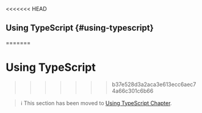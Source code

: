 <<<<<<< HEAD
## Using TypeScript {#using-typescript}
=======
# Using TypeScript
>>>>>>> b37e528d3a2aca3e613ecc6aec74a66c301c6b66

> ℹ️ This section has been moved to
> [Using TypeScript Chapter](../advanced/typescript.md).
